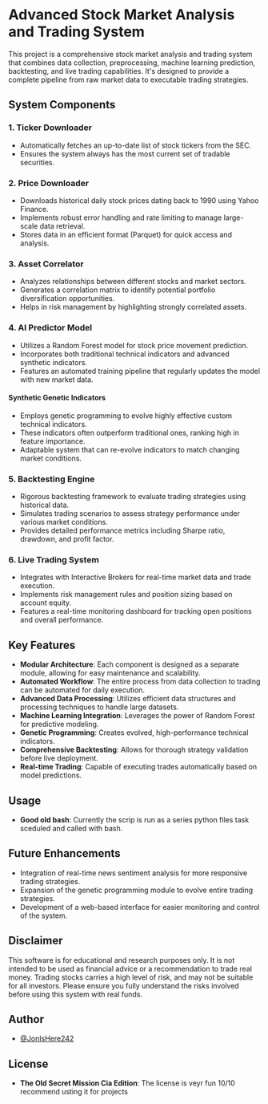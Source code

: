 # Advanced Stock Market Analysis and Trading System

This project is a comprehensive stock market analysis and trading system that combines data collection, preprocessing, machine learning prediction, backtesting, and live trading capabilities. It's designed to provide a complete pipeline from raw market data to executable trading strategies.

## System Components

### 1. Ticker Downloader
- Automatically fetches an up-to-date list of stock tickers from the SEC.
- Ensures the system always has the most current set of tradable securities.

### 2. Price Downloader
- Downloads historical daily stock prices dating back to 1990 using Yahoo Finance.
- Implements robust error handling and rate limiting to manage large-scale data retrieval.
- Stores data in an efficient format (Parquet) for quick access and analysis.

### 3. Asset Correlator
- Analyzes relationships between different stocks and market sectors.
- Generates a correlation matrix to identify potential portfolio diversification opportunities.
- Helps in risk management by highlighting strongly correlated assets.

### 4. AI Predictor Model
- Utilizes a Random Forest model for stock price movement prediction.
- Incorporates both traditional technical indicators and advanced synthetic indicators.
- Features an automated training pipeline that regularly updates the model with new market data.

#### Synthetic Genetic Indicators
- Employs genetic programming to evolve highly effective custom technical indicators.
- These indicators often outperform traditional ones, ranking high in feature importance.
- Adaptable system that can re-evolve indicators to match changing market conditions.

### 5. Backtesting Engine
- Rigorous backtesting framework to evaluate trading strategies using historical data.
- Simulates trading scenarios to assess strategy performance under various market conditions.
- Provides detailed performance metrics including Sharpe ratio, drawdown, and profit factor.

### 6. Live Trading System
- Integrates with Interactive Brokers for real-time market data and trade execution.
- Implements risk management rules and position sizing based on account equity.
- Features a real-time monitoring dashboard for tracking open positions and overall performance.

## Key Features

- **Modular Architecture**: Each component is designed as a separate module, allowing for easy maintenance and scalability.
- **Automated Workflow**: The entire process from data collection to trading can be automated for daily execution.
- **Advanced Data Processing**: Utilizes efficient data structures and processing techniques to handle large datasets.
- **Machine Learning Integration**: Leverages the power of Random Forest for predictive modeling.
- **Genetic Programming**: Creates evolved, high-performance technical indicators.
- **Comprehensive Backtesting**: Allows for thorough strategy validation before live deployment.
- **Real-time Trading**: Capable of executing trades automatically based on model predictions.

## Usage

- **Good old bash**: Currently the scrip is run as a series python files task sceduled and called with bash.

## Future Enhancements

- Integration of real-time news sentiment analysis for more responsive trading strategies.
- Expansion of the genetic programming module to evolve entire trading strategies.
- Development of a web-based interface for easier monitoring and control of the system.

## Disclaimer

This software is for educational and research purposes only. It is not intended to be used as financial advice or a recommendation to trade real money. Trading stocks carries a high level of risk, and may not be suitable for all investors. Please ensure you fully understand the risks involved before using this system with real funds.

## Author

- [@JonIsHere242](https://github.com/JonIsHere242)

## License

- **The Old Secret Mission Cia Edition**: The license is veyr fun 10/10 recommend usting it for projects
